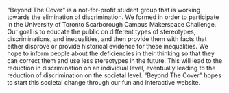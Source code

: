 "Beyond The Cover" is a not-for-profit student group that is working towards the elimination of discrimination. We formed in order to participate in the University of Toronto Scarborough Campus Makerspace Challenge. Our goal is to educate the public on different types of stereotypes, discriminations, and inequalities, and then provide them with facts that either disprove or provide historical evidence for these inequalities. We hope to inform people about the deficiencies in their thinking so that they can correct them and use less stereotypes in the future. This will lead to the reduction in discrimination on an individual level, eventually leading to the reduction of discrimination on the societal level. “Beyond The Cover” hopes to start this societal change through our fun and interactive website.
